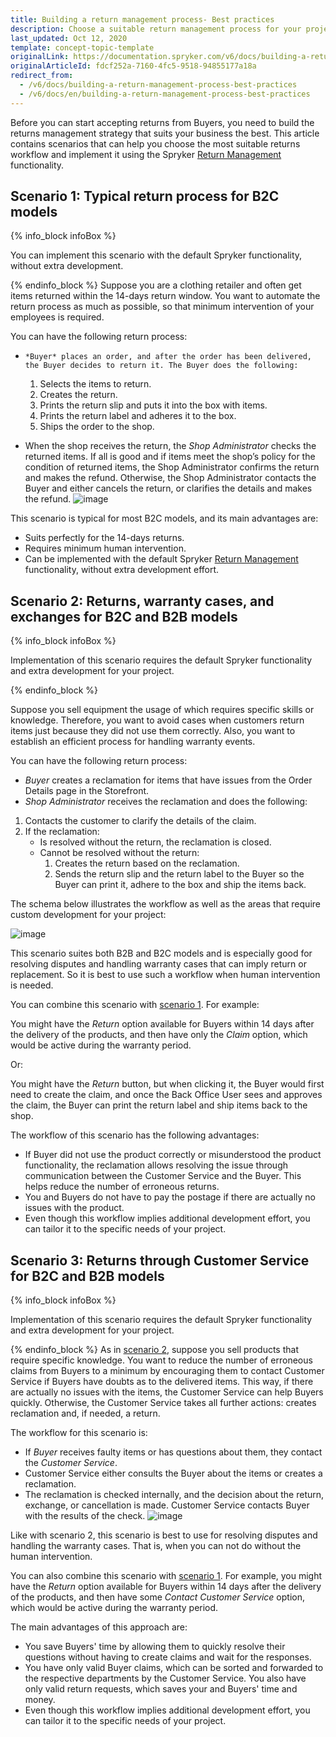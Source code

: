 ```yaml
---
title: Building a return management process- Best practices
description: Choose a suitable return management process for your project.
last_updated: Oct 12, 2020
template: concept-topic-template
originalLink: https://documentation.spryker.com/v6/docs/building-a-return-management-process-best-practices
originalArticleId: fdcf252a-7160-4fc5-9518-94855177a18a
redirect_from:
  - /v6/docs/building-a-return-management-process-best-practices
  - /v6/docs/en/building-a-return-management-process-best-practices
---
```


Before you can start accepting returns from Buyers, you need to build the returns management strategy that suits your business the best. This article contains scenarios that can help you choose the most suitable returns workflow and implement it using the Spryker [Return Management](/docs/scos/user/features/{{page.version}}/return-management-feature-overview/return-management-feature-overview.html) functionality.

<a name="scenario1"></a>

## Scenario 1: Typical return process for B2C models
{% info_block infoBox %}

You can implement this scenario with the default Spryker functionality, without extra development.

{% endinfo_block %}
Suppose you are a clothing retailer and often get items returned within the 14-days return window. You want to automate the return process as much as possible, so that minimum intervention of your employees is required.

You can have the following return process:

*     *Buyer* places an order, and after the order has been delivered, the Buyer decides to return it. The Buyer does the following:

    1. Selects the items to return.
    2. Creates the return.
    3. Prints the return slip and puts it into the box with items.
    4. Prints the return label and adheres it to the box.
    5. Ships the order to the shop.

* When the shop receives the return, the *Shop Administrator* checks the returned items. If all is good and if items meet the shop’s policy for the condition of returned items, the Shop Administrator confirms the return and makes the refund. Otherwise, the Shop Administrator contacts the Buyer and either cancels the return, or clarifies the details and makes the refund. 
![image](https://confluence-connect.gliffy.net/embed/image/ceba5ea5-5ee2-4e8c-acce-65b64467421c.png?utm_medium=live&utm_source=custom)

This scenario is typical for most B2C models, and its main advantages are:

* Suits perfectly for the 14-days returns.
* Requires minimum human intervention.
* Can be implemented with the default Spryker [Return Management](/docs/scos/user/features/{{page.version}}/return-management-feature-overview/return-management-feature-overview.html) functionality, without extra development effort.

<a name="scenario2"></a>

## Scenario 2: Returns, warranty cases, and exchanges for B2C and B2B models
{% info_block infoBox %}

Implementation of this scenario requires the default Spryker functionality and extra development for your project.

{% endinfo_block %}

Suppose you sell equipment the usage of which requires specific skills or knowledge. Therefore, you want to avoid cases when customers return items just because they did not use them correctly. Also, you want to establish an efficient process for handling warranty events.

You can have the following return process:

* *Buyer* creates a reclamation for items that have issues from the Order Details page in the Storefront.
* *Shop Administrator* receives the reclamation and does the following:
1. Contacts the customer to clarify the details of the claim.
2. If the reclamation:
    * Is resolved without the return, the reclamation is closed.
    * Cannot be resolved without the return:
        1. Creates the return based on the reclamation.
        2. Sends the return slip and the return label to the Buyer so the Buyer can print it, adhere to the box and ship the items back.

The schema below illustrates the workflow as well as the areas that require custom development for your project:

![image](https://confluence-connect.gliffy.net/embed/image/2599f923-6892-42bc-a867-e2b38bed5b2b.png?utm_medium=live&utm_source=custom)

This scenario suites both B2B and B2C models and is especially good for resolving disputes and handling warranty cases that can imply return or replacement. So it is best to use such a workflow when human intervention is needed.

You can combine this scenario with [scenario 1](#scenario1). For example:

You might have the *Return* option available for Buyers within 14 days after the delivery of the products, and then have only the *Claim* option, which would be active during the warranty period.

Or: 

You might have the *Return* button, but when clicking it, the Buyer would first need to create the claim, and once the Back Office User sees and approves the claim, the Buyer can print the return label and ship items back to the shop.

The workflow of this scenario has the following advantages: 

* If Buyer did not use the product correctly or misunderstood the product functionality, the reclamation allows resolving the issue through communication between the Customer Service and the Buyer. This helps reduce the number of erroneous returns.
* You and Buyers do not have to pay the postage if there are actually no issues with the product.
* Even though this workflow implies additional development effort, you can tailor it to the specific needs of your project.

## Scenario 3: Returns through Customer Service for B2C and B2B models
{% info_block infoBox %}

Implementation of this scenario requires the default Spryker functionality and extra development for your project.

{% endinfo_block %}
As in [scenario 2](#scenario2), suppose you sell products that require specific knowledge. You want to reduce the number of erroneous claims from Buyers to a minimum by encouraging them to contact Customer Service if Buyers have doubts as to the delivered items. This way, if there are actually no issues with the items, the Customer Service can help Buyers quickly. Otherwise, the Customer Service takes all further actions: creates reclamation and, if needed, a return.

The workflow for this scenario is:

* If *Buyer* receives faulty items or has questions about them, they contact the *Customer Service*.
* Customer Service either consults the Buyer about the items or creates a reclamation.
* The reclamation is checked internally, and the decision about the return, exchange, or cancellation is made. Customer Service contacts Buyer with the results of the check.
![image](https://confluence-connect.gliffy.net/embed/image/fbcca843-0c8c-4f85-8cd9-9d2cf20b68e2.png?utm_medium=live&utm_source=custom)

Like with scenario 2, this scenario is best to use for resolving disputes and handling the warranty cases. That is, when you can not do without the human intervention. 

You can also combine this scenario with [scenario 1](#scenario1). For example, you might have the *Return* option available for Buyers within 14 days after the delivery of the products, and then have some *Contact Customer Service* option, which would be active during the warranty period.

The main advantages of this approach are:

* You save Buyers' time by allowing them to quickly resolve their questions without having to create claims and wait for the responses. 
* You have only valid Buyer claims, which can be sorted and forwarded to the respective departments by the Customer Service. You also have only valid return requests, which saves your and Buyers' time and money.
* Even though this workflow implies additional development effort, you can tailor it to the specific needs of your project.




